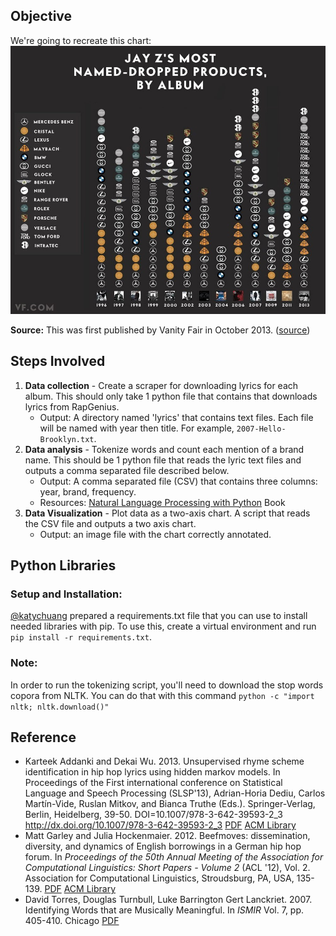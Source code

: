 Objective
---

We're going to recreate this chart: 
![](original.jpg)

**Source:** This was first published by Vanity Fair in October 2013. ([source](http://www.vanityfair.com/hollywood/2013/10/jay-z-brands-song-chart))

Steps Involved
---

1. **Data collection** - Create a scraper for downloading lyrics for each album. This should only take 1 python file that contains that downloads lyrics from RapGenius.
	- Output:  A directory named 'lyrics' that contains text files. Each file will be named with year then title. For example, `2007-Hello-Brooklyn.txt`.
2. **Data analysis** - Tokenize words and count each mention of a brand name. This should be 1 python file that reads the lyric text files and outputs a comma separated file described below.
	- Output: A comma separated file (CSV) that contains three columns: year, brand, frequency.
	- Resources: [Natural Language Processing with Python](http://www.nltk.org/book/) Book
3. **Data Visualization** - Plot data as a two-axis chart. A script that reads the CSV file and outputs a two axis chart. 
	- Output: an image file with the chart correctly annotated.


Python Libraries
---

### Setup and Installation: 

[@katychuang](http://github.com/katychuang) prepared a requirements.txt file that you can use to install needed libraries with pip. To use this, create a virtual environment and run `pip install -r requirements.txt`.

### Note: 

In order to run the tokenizing script, you'll need to download the stop words copora from NLTK. You can do that with this command `python -c "import nltk; nltk.download()"`


Reference
---

* Karteek Addanki and Dekai Wu. 2013. Unsupervised rhyme scheme identification in hip hop lyrics using hidden markov models. In Proceedings of the First international conference on Statistical Language and Speech Processing (SLSP'13), Adrian-Horia Dediu, Carlos Martín-Vide, Ruslan Mitkov, and Bianca Truthe (Eds.). Springer-Verlag, Berlin, Heidelberg, 39-50. DOI=10.1007/978-3-642-39593-2_3 http://dx.doi.org/10.1007/978-3-642-39593-2_3 [PDF](http://www.cs.ust.hk/~dekai/library/WU_Dekai/AddankiWu_Slsp2013.pdf) [ACM Library](http://dl.acm.org/citation.cfm?id=2530107)
* Matt Garley and Julia Hockenmaier. 2012. Beefmoves: dissemination, diversity, and dynamics of English borrowings in a German hip hop forum. In *Proceedings of the 50th Annual Meeting of the Association for Computational Linguistics: Short Papers - Volume 2* (ACL '12), Vol. 2. Association for Computational Linguistics, Stroudsburg, PA, USA, 135-139. [PDF](http://www.aclweb.org/anthology/P12-2027) [ACM Library](http://dl.acm.org/citation.cfm?id=2390699) 
* David Torres, Douglas Turnbull, Luke Barrington Gert Lanckriet. 2007. Identifying Words that are Musically Meaningful. In *ISMIR* Vol. 7, pp. 405-410. Chicago [PDF](http://cseweb.ucsd.edu/~datorres/bibs/MusicVocab_ISMIR07.pdf)

